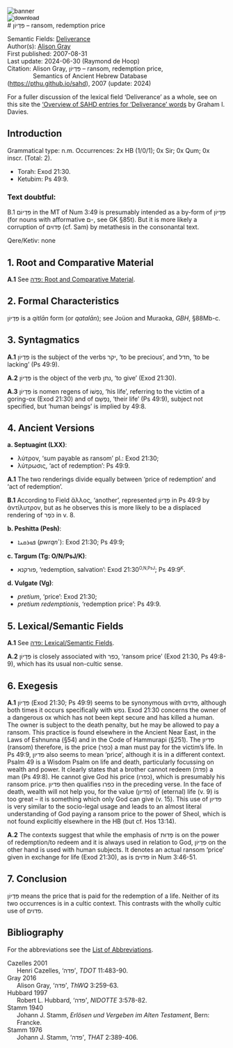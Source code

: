<html><body><img id="banner" src="/sahd/images/banners/banner.png" alt="banner" /></body></html>

<div><input id="download" title="Download/print the document" type="image" onclick="print_document()" src="/sahd/images/icons/download3.png" alt="download" /></div># פִּדְיוֹן – ransom, redemption price

Semantic Fields:
[Deliverance](../semantic_fields/deliverance.md)&nbsp;&nbsp;&nbsp;<br>Author(s):
[Alison Gray](../contributors/alison_gray.md)<br>
First published: 2007-08-31<br>Last update: 2024-06-30 (Raymond de Hoop) <br>Citation: Alison Gray, פִּדְיוֹן – ransom, redemption price, <br>                    &nbsp;&nbsp;&nbsp;&nbsp;&nbsp;&nbsp;&nbsp;&nbsp;&nbsp;&nbsp;&nbsp;&nbsp;&nbsp;&nbsp;                    Semantics of Ancient Hebrew Database (https://pthu.github.io/sahd), 2007 (update: 2024)


For a fuller discussion of the lexical field ‘Deliverance’ as a whole, see on this site the 
<a href="/sahd/miscellaneous/overview_deliverance/">‘Overview
of SAHD entries for ‘Deliverance’ words</a> by Graham I. Davies.


## Introduction

Grammatical type: n.m.
Occurrences: 2x HB (1/0/1); 0x Sir; 0x Qum; 0x inscr. (Total: 2).

* Torah: Exod 21:30.
* Ketubim: Ps 49:9.

### Text doubtful:

B.1 <span dir="rtl">פִּדְיוֹם</span> in the MT of Num 3:49 is presumably intended as a by-form of <span dir="rtl">פִּדְיוֹן</span> (for nouns with afformative  <span dir="rtl">ם</span>-, see GK §85t). But it is more
likely a corruption of <span dir="rtl">פְּדוּיִם</span> (cf. Sam) by metathesis in the consonantal text.

Qere/Ketiv: none

## 1. Root and Comparative Material

<b>A.1</b> See 
<a href="/sahd/words/to_liberate/#1-root-and-comparative-material"><span dir="rtl">פדה</span>: Root and Comparative Material</a>.


## 2. Formal Characteristics

<span dir="rtl">פִּדְיוֹן</span> is a
<i>qitlān</i> form (or <i>qatalān</i>); see Joüon and Muraoka, <i>GBH</i>, §88Mb-c.

## 3. Syntagmatics

<b>A.1</b> <span dir="rtl">פִּדְיוֹן</span> is the subject of the verbs <span dir="rtl">יקר</span>, ‘to be precious’, and <span dir="rtl">חדל</span>, ‘to be lacking’ (Ps 49:9).

<b>A.2</b> <span dir="rtl">פִּדְיוֹן</span> is the object of the verb <span dir="rtl">נתן</span>, ‘to give’ (Exod 21:30).

<b>A.3</b>   <span dir="rtl">פִּדְיוֹן</span> is nomen regens of  <span dir="rtl">נַפְשׁוֹ</span>, ‘his life’, referring to the victim of a goring-ox (Exod 21:30) and of <span dir="rtl">נַפְשָׁם</span>, ‘their life’ (Ps 49:9), subject not specified, but ‘human beings’ is implied by 49:8.

## 4. Ancient Versions

<b>a. Septuagint (LXX)</b>:

* λύτρον, ‘sum payable as ransom’ pl.: Exod 21:30;
* λύτρωσις, ‘act of redemption’: Ps 49:9.

<b>A.1</b>  The two renderings divide equally between ‘price of redemption’ and ‘act of redemption’.

<b>B.1</b>  According to Field ἄλλος, ‘another’, represented <span dir="rtl">פִּדְיוֹן</span> in Ps 49:9 by ἀντίλυτρον, but as he observes this is more likely to be a displaced
rendering of  <span dir="rtl">כֹּפֶר</span> in v. 8.

<b>b. Peshitta (Pesh)</b>:

* <span dir="rtl">ܦܘܪܩܢܐ</span> (<i>pwrqnʾ </i>): Exod 21:30; Ps 49:9;

<b>c. Targum (Tg: O/N/PsJ/K)</b>:

* <span dir="rtl">פורקנא</span>, ‘redemption, salvation’: Exod 21:30<small><sup>O,N,PsJ</sup></small>;
Ps 49:9<small><sup>K</sup></small>.

<b>d. Vulgate (Vg)</b>:

* <i>pretium</i>, ‘price’: Exod 21:30;
* <i>pretium redemptionis</i>, ‘redemption price’: Ps 49:9.

## 5. Lexical/Semantic Fields


<b>A.1</b>  See <a href="/sahd/words/to_liberate/#5-lexicalsemantic-fields"><span dir="rtl">פדה</span>: Lexical/Semantic Fields</a>.


<b>A.2</b>  <span dir="rtl">פִּדְיוֹן</span> is closely associated with  <span dir="rtl">כפר</span>, ‘ransom price’ (Exod 21:30, Ps 49:8-9), which has its usual non-cultic sense.

## 6. Exegesis


<b>A.1</b> <span dir="rtl">פִּדְיוֹן</span> (Exod 21:30; Ps 49:9) seems to be synonymous with <span dir="rtl">פדוים</span>, although both times it occurs specifically with <span dir="rtl">נפשׁ</span>. Exod 21:30
concerns the owner of a dangerous ox which has not been kept secure and has killed a human. The owner is subject to the death penalty, but he may be allowed to pay a ransom. This practice is found elsewhere in the
Ancient Near East, in the Laws of Eshnunna (§54) and in the Code of Hammurapi (§251). The <span dir="rtl">פדיון</span> (ransom) therefore, is the price (<span dir="rtl">כפר</span>) a man must pay for the
victim’s life. In Ps 49:9, <span dir="rtl">פדיון</span> also seems to mean ‘price’, although it is in a different context. Psalm 49 is a Wisdom Psalm on life and death, particularly focussing on wealth and power. It clearly states that a brother cannot redeem (<span dir="rtl">פדה</span>) a man (Ps 49:8). He cannot give God his price (<span dir="rtl">כפרו</span>), which is presumably his ransom price. <span dir="rtl">פדיון</span> then qualifies <span dir="rtl">כפרו</span> in the preceding verse. In the face of death, wealth will not help you, for the value (<span dir="rtl">פדיון</span>) of (eternal) life (v. 9) is too great – it is something which only God can give (v. 15). This use of <span dir="rtl">פדיון</span> is very similar to the socio-legal usage and leads to an almost literal understanding of God paying a ransom price to the power of Sheol, which is not found explicitly elsewhere in the HB (but cf. Hos 13:14).

<b>A.2</b>  The contexts suggest that while the emphasis of <span dir="rtl">פְּדוּת</span> is on the power of redemption/to redeem and it is always used in relation to God, <span dir="rtl">פִּדְיוֹן</span> on the other hand is used with human subjects. It denotes an actual ransom ‘price’ given in exchange for life (Exod 21:30), as is
 <span dir="rtl">פדוים</span> in Num 3:46-51.

## 7. Conclusion

 <span dir="rtl">פִּדְיוֹן</span> means the price that is paid for the redemption of a life. Neither of its two occurrences is in a cultic context. This contrasts with the wholly cultic use of <span dir="rtl">פדוים</span>.

## Bibliography

For the abbreviations see the 
<a href="/sahd/store/abbreviations/">List of Abbreviations</a>.


<div style="padding-left: 22px; text-indent: -22px;">
Cazelles 2001<br>
Henri Cazelles, ‘<span dir="rtl">פדה</span>’, <i>TDOT</i> 11:483-90.
</div>

<div style="padding-left: 22px; text-indent: -22px;">
Gray 2016<br>
Alison Gray, ‘<span dir="rtl">פדה</span>’, <i>ThWQ</i> 3:259-63.
</div>

<div style="padding-left: 22px; text-indent: -22px;">
Hubbard 1997<br>
Robert L. Hubbard, ‘<span dir="rtl">פדה</span>’, <i>NIDOTTE</i> 3:578-82.
</div>

<div style="padding-left: 22px; text-indent: -22px;">
Stamm 1940<br>
Johann J. Stamm, <i>Erlösen und Vergeben im Alten Testament</i>, Bern: Francke.
</div>

<div style="padding-left: 22px; text-indent: -22px;">
Stamm 1976<br>
Johann J. Stamm, ‘<span dir="rtl">פדה</span>’, <i>THAT</i> 2:389-406.
</div>
